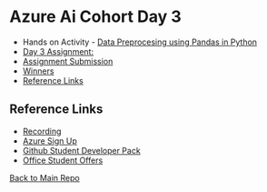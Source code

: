 # Azure Ai Cohort Day 3
- Hands on Activity - [Data Preprocesing using Pandas in Python](data-preprocess-primer.md)
- [Day 3 Assignment: ](./Day3Assignment.md)
- [Assignment Submission](https://forms.office.com/r/MwtiC6U7Ju?origin=lprLink)
- [Winners]()
- [Reference Links](#reference-links)

## Reference Links
- [Recording](https://www.youtube.com/watch?v=xGYmDqbHe8g)
- [Azure Sign Up](https://azure.microsoft.com/en-in/free/students)
- [Github Student Developer Pack](https://education.github.com/pack)
- [Office Student Offers](https://www.microsoft.com/en-in/education/products/office)

[Back to Main Repo](https://github.com/TechHandbooks/azure-ai-cohort)
